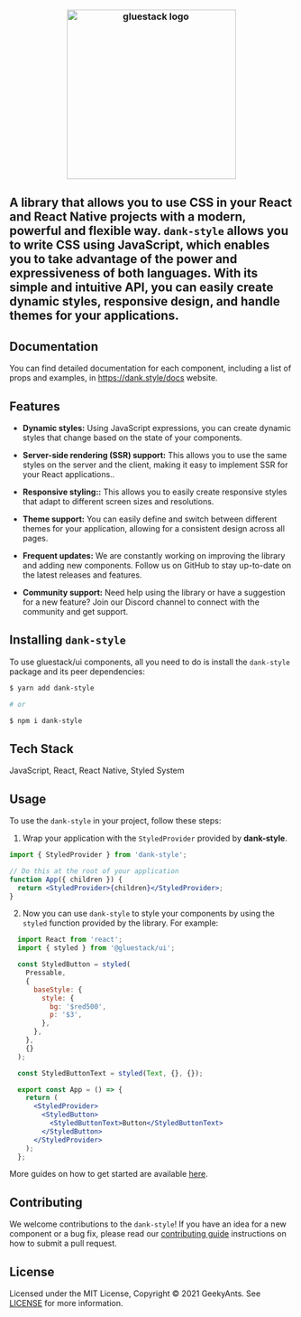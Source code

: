 <h3 align="center">
  <a href="https://github.com/gluestack/dank-style">
    <img src="https://raw.githubusercontent.com/gluestack/ui/development/img/gluestack-logo.svg" alt="gluestack logo" width="300px">
  </a>
  <br>
</h3>

## A library that allows you to use CSS in your React and React Native projects with a modern, powerful and flexible way. `dank-style` allows you to write CSS using JavaScript, which enables you to take advantage of the power and expressiveness of both languages. With its simple and intuitive API, you can easily create dynamic styles, responsive design, and handle themes for your applications.


## Documentation

You can find detailed documentation for each component, including a list of props and examples, in https://dank.style/docs website.

## Features

- **Dynamic styles:** Using JavaScript expressions, you can create dynamic styles that change based on the state of your components.

- **Server-side rendering (SSR) support:** This allows you to use the same styles on the server and the client, making it easy to implement SSR for your React applications..

- **Responsive styling::** This allows you to easily create responsive styles that adapt to different screen sizes and resolutions.

- **Theme support:** You can easily define and switch between different themes for your application, allowing for a consistent design across all pages.

- **Frequent updates:** We are constantly working on improving the library and adding new components. Follow us on GitHub to stay up-to-date on the latest releases and features.

- **Community support:** Need help using the library or have a suggestion for a new feature? Join our Discord channel to connect with the community and get support.


## Installing `dank-style`

To use gluestack/ui components, all you need to do is install the
`dank-style` package and its peer dependencies:

```sh
$ yarn add dank-style

# or

$ npm i dank-style
```

## Tech Stack

JavaScript, React, React Native, Styled System

## Usage

To use the `dank-style` in your project, follow these steps:

1. Wrap your application with the `StyledProvider` provided by
   **dank-style**.

```jsx
import { StyledProvider } from 'dank-style';

// Do this at the root of your application
function App({ children }) {
  return <StyledProvider>{children}</StyledProvider>;
}
```

2. Now you can use `dank-style` to style your components by using the `styled` function provided by the library. For example:
```jsx
  import React from 'react';
  import { styled } from '@gluestack/ui';

  const StyledButton = styled(
    Pressable,
    {
      baseStyle: {
        style: {
          bg: '$red500',
          p: '$3',
        },
      },
    },
    {}
  );

  const StyledButtonText = styled(Text, {}, {});

  export const App = () => {
    return (
      <StyledProvider>
        <StyledButton>
          <StyledButtonText>Button</StyledButtonText>
        </StyledButton>
      </StyledProvider>
    );
  };

```

More guides on how to get started are available
[here](https://dank.style/).

## Contributing

We welcome contributions to the `dank-style`! If you have an idea for a new component or a bug fix, please read our [contributing guide](./CONTRIBUTING.md) instructions on how to submit a pull request.

## License

Licensed under the MIT License, Copyright © 2021 GeekyAnts. See [LICENSE](https://github.com/gluestack/dank-style/blob/master/LICENSE) for more information.
